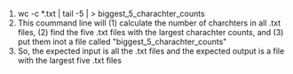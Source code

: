 1. wc -c *.txt | tail -5 | > biggest_5_charachter_counts
2. This coummand line will (1) calculate the number of charchters in all .txt files, (2) find the five .txt files with the largest charachter counts, and (3) put them inot a file called "biggest_5_charachter_counts"
3. So, the expected input is all the .txt files and the expected output is a file with the largest five .txt files
